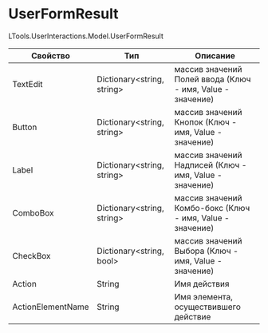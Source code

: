 # UserFormResult

LTools.UserInteractions.Model.UserFormResult

| Свойство          | Тип                         | Описание                                                   |
| ----------------- | --------------------------- | ---------------------------------------------------------- |
| TextEdit          | Dictionary\<string, string> | массив значений Полей ввода (Ключ - имя, Value - значение) |
| Button            | Dictionary\<string, string> | массив значений Кнопок (Ключ - имя, Value - значение)      |
| Label             | Dictionary\<string, string> | массив значений Надписей (Ключ - имя, Value - значение)    |
| ComboBox          | Dictionary\<string, string> | массив значений Комбо-бокс (Ключ - имя, Value - значение)  |
| CheckBox          | Dictionary\<string, bool>   | массив значений Выбора (Ключ - имя, Value - значение)      |
| Action            | String                      | Имя действия                                               |
| ActionElementName | String                      | Имя элемента, осуществившего действие                      |

